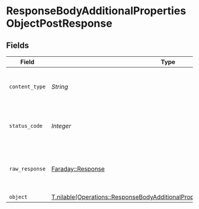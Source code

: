 # ResponseBodyAdditionalPropertiesObjectPostResponse


## Fields

| Field                                                                                                                                                              | Type                                                                                                                                                               | Required                                                                                                                                                           | Description                                                                                                                                                        |
| ------------------------------------------------------------------------------------------------------------------------------------------------------------------ | ------------------------------------------------------------------------------------------------------------------------------------------------------------------ | ------------------------------------------------------------------------------------------------------------------------------------------------------------------ | ------------------------------------------------------------------------------------------------------------------------------------------------------------------ |
| `content_type`                                                                                                                                                     | *String*                                                                                                                                                           | :heavy_check_mark:                                                                                                                                                 | HTTP response content type for this operation                                                                                                                      |
| `status_code`                                                                                                                                                      | *Integer*                                                                                                                                                          | :heavy_check_mark:                                                                                                                                                 | HTTP response status code for this operation                                                                                                                       |
| `raw_response`                                                                                                                                                     | [Faraday::Response](https://www.rubydoc.info/gems/faraday/Faraday/Response)                                                                                        | :heavy_minus_sign:                                                                                                                                                 | Raw HTTP response; suitable for custom response parsing                                                                                                            |
| `object`                                                                                                                                                           | [T.nilable(Operations::ResponseBodyAdditionalPropertiesObjectPostResponseBody)](../../models/operations/responsebodyadditionalpropertiesobjectpostresponsebody.md) | :heavy_minus_sign:                                                                                                                                                 | OK                                                                                                                                                                 |